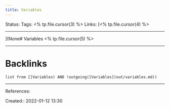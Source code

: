 ```yaml
---
title: Variables
---
```

Status: 
Tags: <% tp.file.cursor(3) %>
Links: [<% tp.file.cursor(4) %>
___
](None# Variables
<% tp.file.cursor(5) %>
___
# Backlinks
```dataview
list from [[Variables) AND !outgoing([Variables](out/variables.md))
```
___
References:

Created:: 2022-01-12 13:30
